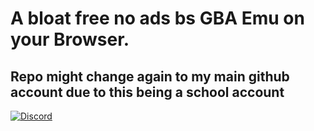 # A bloat free no ads bs GBA Emu on your Browser.
## Repo might change again to my main github account due to this being a school account
[![Discord](https://img.shields.io/static/v1?label=Github&message=Discord&color=blueviolet&style=for-the-badge&logo=discord)](https://discordapp.com/users/806363221480964128)
